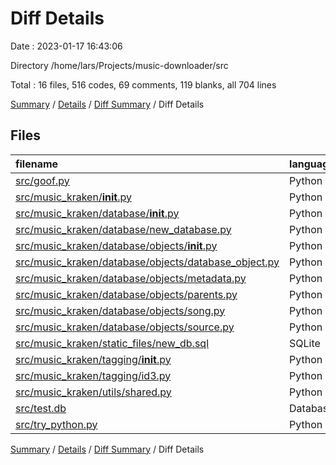 # Diff Details

Date : 2023-01-17 16:43:06

Directory /home/lars/Projects/music-downloader/src

Total : 16 files,  516 codes, 69 comments, 119 blanks, all 704 lines

[Summary](results.md) / [Details](details.md) / [Diff Summary](diff.md) / Diff Details

## Files
| filename | language | code | comment | blank | total |
| :--- | :--- | ---: | ---: | ---: | ---: |
| [src/goof.py](/src/goof.py) | Python | 42 | 2 | 10 | 54 |
| [src/music_kraken/__init__.py](/src/music_kraken/__init__.py) | Python | 1 | 0 | 0 | 1 |
| [src/music_kraken/database/__init__.py](/src/music_kraken/database/__init__.py) | Python | 1 | 0 | 0 | 1 |
| [src/music_kraken/database/new_database.py](/src/music_kraken/database/old_database.py) | Python | 74 | 11 | 18 | 103 |
| [src/music_kraken/database/objects/__init__.py](/src/music_kraken/objects/__init__.py) | Python | 4 | 0 | 1 | 5 |
| [src/music_kraken/database/objects/database_object.py](/src/music_kraken/objects/database_object.py) | Python | -28 | -7 | -13 | -48 |
| [src/music_kraken/database/objects/metadata.py](/src/music_kraken/objects/metadata.py) | Python | 245 | 52 | 50 | 347 |
| [src/music_kraken/database/objects/parents.py](/src/music_kraken/objects/parents.py) | Python | 46 | 8 | 23 | 77 |
| [src/music_kraken/database/objects/song.py](/src/music_kraken/objects/song.py) | Python | 3 | -9 | -10 | -16 |
| [src/music_kraken/database/objects/source.py](/src/music_kraken/objects/source.py) | Python | 46 | 7 | 13 | 66 |
| [src/music_kraken/static_files/new_db.sql](/src/music_kraken/static_files/new_db.sql) | SQLite | 1 | 0 | 0 | 1 |
| [src/music_kraken/tagging/__init__.py](/src/music_kraken/tagging/__init__.py) | Python | 8 | 0 | 1 | 9 |
| [src/music_kraken/tagging/id3.py](/src/music_kraken/tagging/id3.py) | Python | 51 | 4 | 20 | 75 |
| [src/music_kraken/utils/shared.py](/src/music_kraken/utils/shared.py) | Python | 1 | 0 | 0 | 1 |
| [src/test.db](/src/test.db) | Database | 8 | 0 | 0 | 8 |
| [src/try_python.py](/src/try_python.py) | Python | 13 | 1 | 6 | 20 |

[Summary](results.md) / [Details](details.md) / [Diff Summary](diff.md) / Diff Details